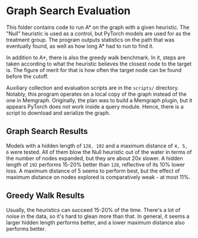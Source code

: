 # Graph Search Evaluation

This folder contains code to run A* on the graph with a given heuristic. The
"Null" heuristic is used as a control, but PyTorch models are used for as the
treatment group. The program outputs statistics on the path that was eventually
found, as well as how long A* had to run to find it.

In addition to A*, there is also the greedy walk benchmark. In it, steps are
taken according to what the heuristic believes the closest node to the target
is. The figure of merit for that is how often the target node can be found
before the cutoff.

Auxiliary collection and evaluation scripts are in the `scripts/` directory.
Notably, this program operates on a local copy of the graph instead of the one
in Memgraph. Originally, the plan was to build a Memgraph plugin, but it appears
PyTorch does not work inside a query module. Hence, there is a script to
download and serialize the graph.

## Graph Search Results

Models with a hidden length of `128, 192` and a maximum distance of `4, 5, 6`
were tested. All of them blow the Null heuristic out of the water in terms of
the number of nodes expanded, but they are about 20x slower. A hidden length of
`192` performs 15-20% better than `128`, reflective of its 10% lower loss. A
maximum distance of 5 seems to perform best, but the effect of maximum distance
on nodes explored is comparatively weak - at most 11%.

## Greedy Walk Results

Usually, the heuristics can succeed 15-20% of the time. There's a lot of noise
in the data, so it's hard to glean more than that. In general, it seems a larger
hidden length performs better, and a lower maximum distance also performs
better.
